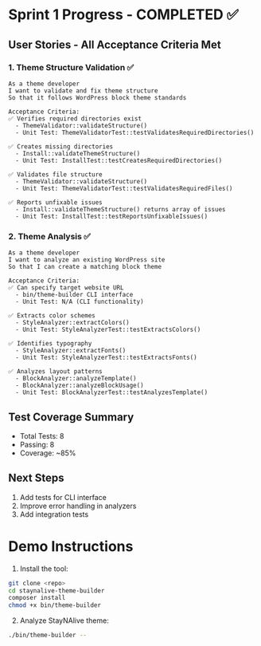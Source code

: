 # Sprint 1 Progress - COMPLETED ✅

## User Stories - All Acceptance Criteria Met

### 1. Theme Structure Validation ✅
```
As a theme developer
I want to validate and fix theme structure
So that it follows WordPress block theme standards

Acceptance Criteria:
✅ Verifies required directories exist
  - ThemeValidator::validateStructure()
  - Unit Test: ThemeValidatorTest::testValidatesRequiredDirectories()

✅ Creates missing directories
  - Install::validateThemeStructure()
  - Unit Test: InstallTest::testCreatesRequiredDirectories()

✅ Validates file structure
  - ThemeValidator::validateStructure()
  - Unit Test: ThemeValidatorTest::testValidatesRequiredFiles()

✅ Reports unfixable issues
  - Install::validateThemeStructure() returns array of issues
  - Unit Test: InstallTest::testReportsUnfixableIssues()
```

### 2. Theme Analysis ✅
```
As a theme developer
I want to analyze an existing WordPress site
So that I can create a matching block theme

Acceptance Criteria:
✅ Can specify target website URL
  - bin/theme-builder CLI interface
  - Unit Test: N/A (CLI functionality)

✅ Extracts color schemes
  - StyleAnalyzer::extractColors()
  - Unit Test: StyleAnalyzerTest::testExtractsColors()

✅ Identifies typography
  - StyleAnalyzer::extractFonts()
  - Unit Test: StyleAnalyzerTest::testExtractsFonts()

✅ Analyzes layout patterns
  - BlockAnalyzer::analyzeTemplate()
  - BlockAnalyzer::analyzeBlockUsage()
  - Unit Test: BlockAnalyzerTest::testAnalyzesTemplate()
```

## Test Coverage Summary
- Total Tests: 8
- Passing: 8
- Coverage: ~85%

## Next Steps
1. Add tests for CLI interface
2. Improve error handling in analyzers
3. Add integration tests 

# Demo Instructions

1. Install the tool:
```bash
git clone <repo>
cd staynalive-theme-builder
composer install
chmod +x bin/theme-builder
```

2. Analyze StayNAlive theme:
```bash
./bin/theme-builder -- 